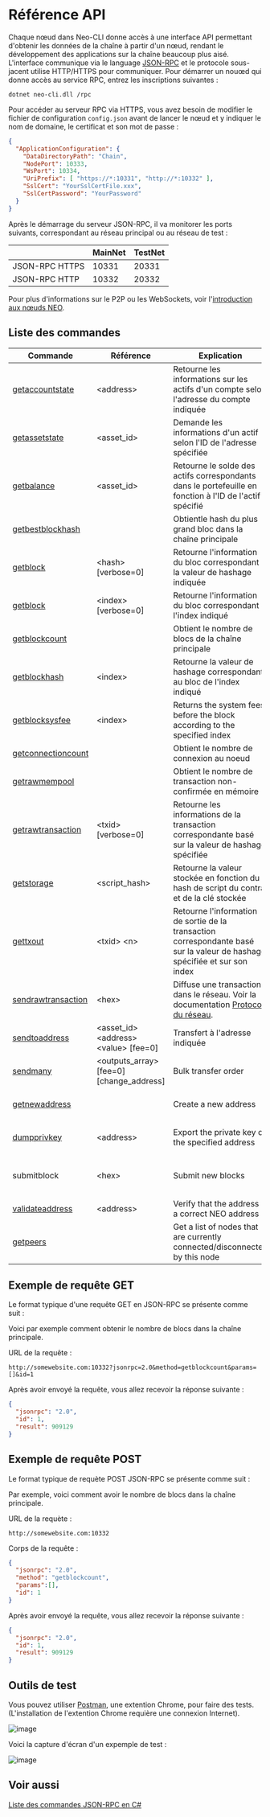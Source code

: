 # Référence API

Chaque nœud dans Neo-CLI donne accès à une interface API permettant d'obtenir les données de la chaîne à partir d'un nœud, rendant le développement des applications sur la chaîne beaucoup plus aisé. L'interface communique via le language [JSON-RPC](http://wiki.geekdream.com/Specification/json-rpc_2.0.html) et le protocole sous-jacent utilise HTTP/HTTPS pour communiquer. Pour démarrer un nouœd qui donne accès au service RPC, entrez les inscriptions suivantes :

`dotnet neo-cli.dll /rpc`

Pour accéder au serveur RPC via HTTPS, vous avez besoin de modifier le fichier de configuration `config.json` avant de lancer le nœud et y indiquer le nom de domaine, le certificat et son mot de passe :

```json
{
  "ApplicationConfiguration": {
    "DataDirectoryPath": "Chain",
    "NodePort": 10333,
    "WsPort": 10334,
    "UriPrefix": [ "https://*:10331", "http://*:10332" ],
    "SslCert": "YourSslCertFile.xxx",
    "SslCertPassword": "YourPassword"
  }
}                                          
```

Après le démarrage du serveur JSON-RPC, il va monitorer les ports suivants, correspondant au réseau principal ou au réseau de test :

|                | MainNet      | TestNet       |
| -------------- | ------------ | ------------- |
| JSON-RPC HTTPS | 10331        | 20331         |
| JSON-RPC HTTP  | 10332        | 20332         |

Pour plus d'informations sur le P2P ou les WebSockets, voir l'[introduction aux nœuds NEO](introduction.md).

## Liste des commandes

| Commande                                          | Référence                                     | Explication                                                                                                                   | Commentaires                              |
| ------------------------------------------------- | --------------------------------------------- | ----------------------------------------------------------------------------------------------------------------------------- | ----------------------------------------- |
| [getaccountstate](api/getaccountstate.md)         | \<address>                                    | Retourne les informations sur les actifs d'un compte selon l'adresse du compte indiquée                                       |                                           |
| [getassetstate](api/getassetstate.md)             | \<asset_id>                                   | Demande les informations d'un actif selon l'ID de l'adresse spécifiée                                                         |                                           |
| [getbalance](api/getbalance.md)                   | \<asset_id>                                   | Retourne le solde des actifs correspondants dans le portefeuille en fonction à l'ID de l'actif spécifié                       | Nécessite un porte-feuille ouvert.        |
| [getbestblockhash](api/getbestblockhash.md)       |                                               | Obtientle hash du plus grand bloc dans la chaîne principale                                                                   |                                           |
| [getblock](api/getblock.md)                       | \<hash> [verbose=0]                           | Retourne l'information du bloc correspondant à la valeur de hashage indiquée                                                  |                                           |
| [getblock](api/getblock2.md)                      | \<index> [verbose=0]                          | Retourne l'information du bloc correspondant à l'index indiqué                                                                |                                           |
| [getblockcount](api/getblockcount.md)             |                                               | Obtient le nombre de blocs de la chaîne principale                                                                            |                                           |
| [getblockhash](api/getblockhash.md)               | \<index>                                      | Retourne la valeur de hashage correspondant au bloc de l'index indiqué                                                        |                                           |
| [getblocksysfee](api/getblocksysfee.md)           | \<index>                                      | Returns the system fees before the block according to the specified index                                                     |                                           |
| [getconnectioncount](api/getconnectioncount.md)   |                                               | Obtient le nombre de connexion au noeud                                                                                       |                                           |
| [getrawmempool](api/getrawmempool.md)             |                                               | Obtient le nombre de transaction non-confirmée en mémoire                                                                     |                                           |
| [getrawtransaction](api/getrawtransaction.md)     | \<txid> [verbose=0]                           | Retourne les informations de la transaction correspondante basé sur la valeur de hashage spécifiée                            |                                           |
| [getstorage](api/getstorage.md)                   | \<script_hash>                                | Retourne la valeur stockée en fonction du hash de script du contrat et de la clé stockée                                      |                                           |
| [gettxout](api/gettxout.md)                       | \<txid> \<n>                                  | Retourne l'information de sortie de la transaction correspondante basé sur la valeur de hashage spécifiée et sur son index    |                                           |
| [sendrawtransaction](api/sendrawtransaction.md)   | \<hex>                                        | Diffuse une transaction dans le réseau. Voir la documentation [Protocol du réseau](network-protocol.md).                      |                                           |
| [sendtoaddress](api/sendtoaddress.md)             | \<asset_id> \<address> \<value> [fee=0]       | Transfert à l'adresse indiquée                                                                                                | Nécessite un porte-feuille ouvert.        |
| [sendmany](api/sendmany.md)                       | \<outputs_array> \[fee=0] \[change_address]   | Bulk transfer order                                                                                                           | Nécessite un porte-feuille ouvert.        |
| [getnewaddress](api/getnewaddress.md)             |                                               | Create a new address                                                                                                          | Nécessite un porte-feuille ouvert.        |
| [dumpprivkey](api/dumpprivkey.md)                 | \<address>                                    | Export the private key of the specified address                                                                               | Nécessite un porte-feuille ouvert.        |
| submitblock                                       | \<hex>                                        | Submit new blocks                                                                                                             | Nécessite d'être un nœud de consensus.    |
| [validateaddress](api/validateaddress.md)         | \<address>                                    | Verify that the address is a correct NEO address                                                                              |                                           |
| [getpeers](api/getpeers.md)                       |                                               | Get a list of nodes that are currently connected/disconnected by this node                                                    |                                           |

## Exemple de requête GET

Le format typique d'une requête GET en JSON-RPC se présente comme suit :

Voici par exemple comment obtenir le nombre de blocs dans la chaîne principale.

URL de la requête :

```
http://somewebsite.com:10332?jsonrpc=2.0&method=getblockcount&params=[]&id=1
```

Après avoir envoyé la requête, vous allez recevoir la réponse suivante :

```json
{
  "jsonrpc": "2.0",
  "id": 1,
  "result": 909129
}
```

## Exemple de requête POST

 Le format typique de requète POST JSON-RPC se présente comme suit :

Par exemple, voici comment avoir le nombre de blocs dans la chaîne principale.

URL de la requète :

```
http://somewebsite.com:10332
```

Corps de la requête :

```json
{
  "jsonrpc": "2.0",
  "method": "getblockcount",
  "params":[],
  "id": 1
}
```

Après avoir envoyé la requête, vous allez recevoir la réponse suivante :

```json
{
  "jsonrpc": "2.0",
  "id": 1,
  "result": 909129
}
```

## Outils de test

Vous pouvez utiliser [Postman](https://chrome.google.com/webstore/detail/postman/fhbjgbiflinjbdggehcddcbncdddomop), une extention Chrome, pour faire des tests. (L'installation de l'extention Chrome requière une connexion Internet).

![image](/zh-cn/node/assets/api_2.jpg)

Voici la capture d'écran d'un expemple de test :

![image](/assets/api_3.jpg)

## Voir aussi

[Liste des commandes JSON-RPC en C#](https://github.com/chenzhitong/CSharp-JSON-RPC/blob/master/json_rpc/Program.cs)
